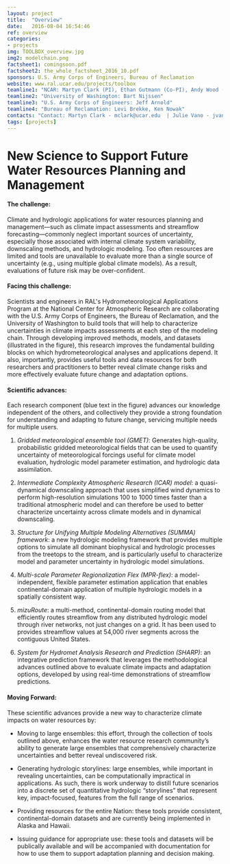 ```yaml
---
layout: project
title:  "Overview"
date:   2016-08-04 16:54:46
ref: overview
categories:
- projects
img: TOOLBOX_overview.jpg
img2: modelchain.png
factsheet1: comingsoon.pdf
factsheet2: the_whole_factsheet_2016_10.pdf
sponsors: U.S. Army Corps of Engineers, Bureau of Reclamation
website: www.ral.ucar.edu/projects/toolbox
teamline1: "NCAR: Martyn Clark (PI), Ethan Gutmann (Co-PI), Andy Wood (Co-PI), Andy Newman, Naoki Mizukami, Julie Vano"
teamline2: "University of Washington: Bart Nijssen"
teamline3: "U.S. Army Corps of Engineers: Jeff Arnold"
teamline4: "Bureau of Reclamation: Levi Brekke, Ken Nowak"
contacts: "Contact: Martyn Clark - mclark@ucar.edu  | Julie Vano - jvano@ucar.edu"
tags: [projects]
---
```


# New Science to Support Future Water Resources Planning and Management 

#### **The challenge:** 

Climate and hydrologic applications for water resources planning and management—such as climate impact assessments and streamflow forecasting—commonly neglect important sources of uncertainty, especially those associated with internal climate system variability, downscaling methods, and hydrologic modeling.  Too often resources are limited and tools are unavailable to evaluate more than a single source of uncertainty (e.g., using multiple global climate models).  As a result, evaluations of future risk may be over-confident.

#### **Facing this challenge:**

Scientists and engineers in RAL's Hydrometeorological Applications Program at the National Center for Atmospheric Research are collaborating with the U.S. Army Corps of Engineers, the Bureau of Reclamation, and the University of Washington to build tools that will help to characterize uncertainties in climate impacts assessments at each step of the modeling chain. Through developing improved methods, models, and datasets (illustrated in the figure), this research improves the fundamental building blocks on which hydrometeorological analyses and applications depend. It also, importantly, provides useful tools and data resources for both researchers and practitioners to better reveal climate change risks and more effectively evaluate future change and adaptation options.

#### **Scientific advances:**

Each research component (blue text in the figure) advances our knowledge independent of the others, and collectively they provide a strong foundation for understanding and adapting to future change, servicing multiple needs for multiple users.

1.	*Gridded meteorological ensemble tool (GMET)*: Generates high-quality, probabilistic gridded meteorological fields that can be used to quantify uncertainty of meteorological forcings useful for climate model evaluation, hydrologic model parameter estimation, and hydrologic data assimilation.

2.  *Intermediate Complexity Atmospheric Research (ICAR) model*: a quasi-dynamical downscaling approach that uses simplified wind dynamics to perform high-resolution simulations 100 to 1000 times faster than a traditional atmospheric model and can therefore be used to better characterize uncertainty across climate models and in dynamical downscaling.

3.	*Structure for Unifying Multiple Modeling Alternatives (SUMMA) framework*: a new hydrologic modeling framework that provides multiple options to simulate all dominant biophysical and hydrologic processes from the treetops to the stream, and is particularly useful to characterize model and parameter uncertainty in hydrologic model simulations.

4.	*Multi-scale Parameter Regionalization Flex (MPR-flex)*: a model-independent, flexible parameter estimation application that enables continental-domain application of multiple hydrologic models in a spatially consistent way.

5.	*mizuRoute*: a multi-method, continental-domain routing model that efficiently routes streamflow from any distributed hydrologic model through river networks, not just changes on a grid.  It has been used to provides streamflow values at 54,000 river segments across the contiguous United States.

6.	*System for Hydromet Analysis Research and Prediction (SHARP)*: an integrative prediction framework that leverages the methodological advances outlined above to evaluate climate impacts and adaptation options, developed by using real-time demonstrations of streamflow predictions.


#### **Moving Forward:** 

These scientific advances provide a new way to characterize climate impacts on water resources by:

*   Moving to large ensembles: this effort, through the collection of tools outlined above, enhances the water resource research community’s ability to generate large ensembles that comprehensively characterize uncertainties and better reveal undiscovered risk.

*   Generating hydrologic storylines: large ensembles, while important in revealing uncertainties, can be computationally impractical in applications.  As such, there is work underway to distill future scenarios into a discrete set of quantitative hydrologic “storylines” that represent key, impact-focused, features from the full range of scenarios.

*   Providing resources for the entire Nation: these tools provide consistent, continental-domain datasets and are currently being implemented in Alaska and Hawaii.

*   Issuing guidance for appropriate use: these tools and datasets will be publically available and will be accompanied with documentation for how to use them to support adaptation planning and decision making.
